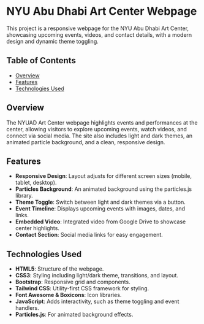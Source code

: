 # NYU Abu Dhabi Art Center Webpage

This project is a responsive webpage for the NYU Abu Dhabi Art Center, showcasing upcoming events, videos, and contact details, with a modern design and dynamic theme toggling.

## Table of Contents
- [Overview](#overview)
- [Features](#features)
- [Technologies Used](#technologies-used)


## Overview

The NYUAD Art Center webpage highlights events and performances at the center, allowing visitors to explore upcoming events, watch videos, and connect via social media. The site also includes light and dark themes, an animated particle background, and a clean, responsive design.

## Features

- **Responsive Design**: Layout adjusts for different screen sizes (mobile, tablet, desktop).
- **Particles Background**: An animated background using the particles.js library.
- **Theme Toggle**: Switch between light and dark themes via a button.
- **Event Timeline**: Displays upcoming events with images, dates, and links.
- **Embedded Video**: Integrated video from Google Drive to showcase center highlights.
- **Contact Section**: Social media links for easy engagement.

## Technologies Used

- **HTML5**: Structure of the webpage.
- **CSS3**: Styling including light/dark theme, transitions, and layout.
- **Bootstrap**: Responsive grid and components.
- **Tailwind CSS**: Utility-first CSS framework for styling.
- **Font Awesome & Boxicons**: Icon libraries.
- **JavaScript**: Adds interactivity, such as theme toggling and event handlers.
- **Particles.js**: For animated background effects.

